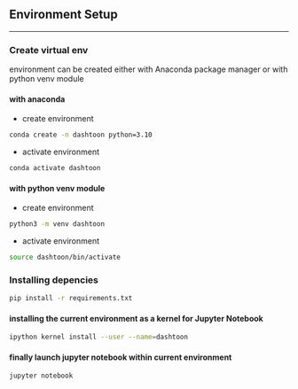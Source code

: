## Environment Setup
---
### Create virtual env
environment can be created either with Anaconda package manager or with python venv module
#### with anaconda
- create environment
```bash
conda create -n dashtoon python=3.10
```
- activate environment
```bash
conda activate dashtoon
```

#### with python venv module
- create environment
```bash
python3 -m venv dashtoon
```
- activate environment
```bash
source dashtoon/bin/activate
```

### Installing depencies
```bash
pip install -r requirements.txt
```

#### installing the current environment as a kernel for Jupyter Notebook
```bash
ipython kernel install --user --name=dashtoon
```

#### finally launch jupyter notebook within current environment
```bash
jupyter notebook
```

